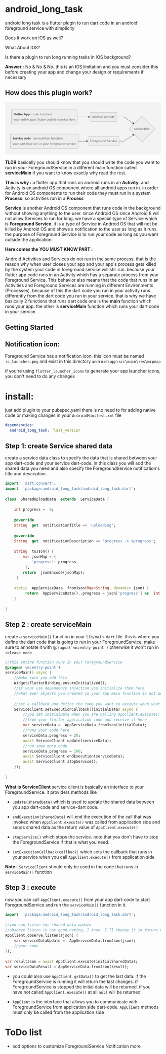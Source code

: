 # android_long_task

android long task is a flutter plugin to run dart code in an android foreground service with simplicity

Does it work on IOS as well?

What About IOS?

Is there a plugin to run long running tasks in IOS background?

**Answer :**
No & No & No. this is an IOS limitation and you must consider this before creating your app and change your design or requirements if necessary

  ## How does this plugin work?

![diagram](diagram.jpg?raw=true "digram")

**TLDR**
basically you should know that you should write the code you want to run in your ForegroundService in a different main function called **serviceMain**
if you want to know exactly why read the rest.


**This is why :**
a flutter app that runs on android runs in an **Activity**. and Activity is an android OS component where all android apps run in.  in order for Android OS components to run their code they must run in  a system **Process**.  so activities run in a **Process**

**Service** is another Android OS component that runs code in the background without showing anything to the user.  since Android OS since Android 8 will not allow Services to run for long. we have a special type of Service which is **Foreground Service**. it is a type of Service in Android OS that will not be killed by Android OS and shows a notification to the user as long as it runs. the purpose of Foreground Service is to run your code as long as you want outside the application

**Here comes the YOU MUST KNOW PART :**

Android Activities and Services do not run in the same process. that is the reason why when user closes your app and your app's process gets killed by the system your code in foreground service will still run. because your flutter app code runs in an Activity which has a separate process from your Foreground Service. This behavior also means that the code that runs in an Activities and Foreground Services are running in different Environments (Processes). because of this the dart code you run in your activity runs differently from the dart code you run in your service. that is why we have basically 2 functions that runs dart code one is the **main** function which runs your app. the other is **serviceMain** function which runs your dart code in your service.


## Getting Started

## Notification icon:
Foreground Service has a notification icon. this icon must be named `ic_launcher.png` and exist in this directory `android\app\src\main\res\mipmap`

if you're using `flutter_launcher_icons` to generate your app launcher icons, you don't need to do any changes

# install:
just add plugin to your pubspec.yaml
there is no need to for adding native code or making changes in your `AndroidManifest.xml` file

```yaml
dependencies:
  android_long_task: ^last_version
```

## Step 1: create Service shared data
create a service data class to specify the data that is shared between your app dart-code and your service dart-code. in this class you  will add the shared data you need and also specify the ForegroundService notification's title and description

```dart
import  'dart:convert';
import  'package:android_long_task/android_long_task.dart';

class  SharedUploadData  extends  ServiceData {

    int progress =  0;

    @override
    String  get  notificationTitle => 'uploading';

    @override
    String  get  notificationDescription => 'progress -> $progress';

    String  toJson() {
        var jsonMap = {
            'progress': progress,
         };
        return  jsonEncode(jsonMap);
     }

    static  AppServiceData  fromJson(Map<String, dynamic> json) {
         return  AppServiceData()..progress = json['progress'] as  int;
    }

}
```

## Step 2 : create serviceMain

create a `serviceMain()` function in your `lib/main.dart` file. this is where you define the dart code that is going to run in your ForegroundService. make sure to annotate it with `@pragma('vm:entry-point')` otherwise it won't run in `release mode`

```dart
//this entire function runs in your ForegroundService
@pragma('vm:entry-point')
serviceMain() async {
	//make sure you add this
	WidgetsFlutterBinding.ensureInitialized();
	//if your use dependency injection you initialize them here
	//what ever objects you created in your app main function is not accessible here

	//set a callback and define the code you want to execute when your ForegroundService runs
	ServiceClient.setExecutionCallback((initialData) async {
		//you set initialData when you are calling AppClient.execute()
		//from your flutter application code and receive it here
		var serviceData =  AppServiceData.fromJson(initialData);
		//runs your code here
		serviceData.progress = 20;
		await ServiceClient.update(serviceData);
		//run some more code
		serviceData.progress = 100;
		await ServiceClient.endExecution(serviceData);
		await ServiceClient.stopService();
	});

}
```

**What is ServiceClient**
service client is basically an interface to your ForegroundService. it providers methods like
* `update(sharedData)` which is used to update the shared data between you app dart-code and service-dart code.

* `endExecution(sharedData)` will end the execution of the call that was invoked when `AppClient.execute()` was called from application side and sends shared data as the return value of `AppClient.execute()`

* `stopService()` which stops the service. note that you don't have to stop the ForegroundService if that is what you need.

* `setExecutionCallback(callback)` which sets the callback that runs in your service when you call `AppClient.execute()` from application side

**Note :** `ServiceClient` should only be used in the code that runs in `serviceMain()` function

## Step 3 : execute

now you can call `AppClient.execute()` from your app dart-code to start ForegroundService and run the `serviceMain()` function in it.

```dart
import  'package:android_long_task/android_long_task.dart';

//you can listen for shared data update
//observe.listen is not good naming, I know. I'll change it in future updates.
AppClient.observe.listen((json) {
	var serviceDataUpdate =  AppServiceData.fromJson(json);
	//your code
});

var resultJson = await AppClient.execute(initialSharedData);
var serviceDataResult = AppServiceData.fromJson(result); 

```
* you could also use `AppClient.getData()` to get the last data. if the ForegroundService is running it will return the last changes. if ForegroundService is stopped the initial data will be returned. if you have not called `AppClient.execute()` at all `null` will be returned

* `AppCient` is the interface that allows you to communicate with ForegroundService from application side dart-code. `AppClient` methods must only be called from the application side

# ToDo list

* add options to customize ForegroundService Notification more



